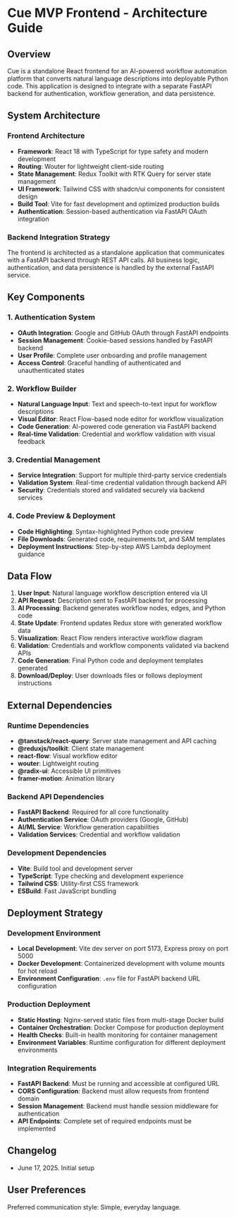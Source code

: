 # Cue MVP Frontend - Architecture Guide

## Overview

Cue is a standalone React frontend for an AI-powered workflow automation platform that converts natural language descriptions into deployable Python code. This application is designed to integrate with a separate FastAPI backend for authentication, workflow generation, and data persistence.

## System Architecture

### Frontend Architecture
- **Framework**: React 18 with TypeScript for type safety and modern development
- **Routing**: Wouter for lightweight client-side routing
- **State Management**: Redux Toolkit with RTK Query for server state management
- **UI Framework**: Tailwind CSS with shadcn/ui components for consistent design
- **Build Tool**: Vite for fast development and optimized production builds
- **Authentication**: Session-based authentication via FastAPI OAuth integration

### Backend Integration Strategy
The frontend is architected as a standalone application that communicates with a FastAPI backend through REST API calls. All business logic, authentication, and data persistence is handled by the external FastAPI service.

## Key Components

### 1. Authentication System
- **OAuth Integration**: Google and GitHub OAuth through FastAPI endpoints
- **Session Management**: Cookie-based sessions handled by FastAPI backend
- **User Profile**: Complete user onboarding and profile management
- **Access Control**: Graceful handling of authenticated and unauthenticated states

### 2. Workflow Builder
- **Natural Language Input**: Text and speech-to-text input for workflow descriptions
- **Visual Editor**: React Flow-based node editor for workflow visualization
- **Code Generation**: AI-powered code generation via FastAPI backend
- **Real-time Validation**: Credential and workflow validation with visual feedback

### 3. Credential Management
- **Service Integration**: Support for multiple third-party service credentials
- **Validation System**: Real-time credential validation through backend API
- **Security**: Credentials stored and validated securely via backend services

### 4. Code Preview & Deployment
- **Code Highlighting**: Syntax-highlighted Python code preview
- **File Downloads**: Generated code, requirements.txt, and SAM templates
- **Deployment Instructions**: Step-by-step AWS Lambda deployment guidance

## Data Flow

1. **User Input**: Natural language workflow description entered via UI
2. **API Request**: Description sent to FastAPI backend for processing
3. **AI Processing**: Backend generates workflow nodes, edges, and Python code
4. **State Update**: Frontend updates Redux store with generated workflow data
5. **Visualization**: React Flow renders interactive workflow diagram
6. **Validation**: Credentials and workflow components validated via backend APIs
7. **Code Generation**: Final Python code and deployment templates generated
8. **Download/Deploy**: User downloads files or follows deployment instructions

## External Dependencies

### Runtime Dependencies
- **@tanstack/react-query**: Server state management and API caching
- **@reduxjs/toolkit**: Client state management
- **react-flow**: Visual workflow editor
- **wouter**: Lightweight routing
- **@radix-ui**: Accessible UI primitives
- **framer-motion**: Animation library

### Backend API Dependencies
- **FastAPI Backend**: Required for all core functionality
- **Authentication Service**: OAuth providers (Google, GitHub)
- **AI/ML Service**: Workflow generation capabilities
- **Validation Services**: Credential and workflow validation

### Development Dependencies
- **Vite**: Build tool and development server
- **TypeScript**: Type checking and development experience
- **Tailwind CSS**: Utility-first CSS framework
- **ESBuild**: Fast JavaScript bundling

## Deployment Strategy

### Development Environment
- **Local Development**: Vite dev server on port 5173, Express proxy on port 5000
- **Docker Development**: Containerized development with volume mounts for hot reload
- **Environment Configuration**: `.env` file for FastAPI backend URL configuration

### Production Deployment
- **Static Hosting**: Nginx-served static files from multi-stage Docker build
- **Container Orchestration**: Docker Compose for production deployment
- **Health Checks**: Built-in health monitoring for container management
- **Environment Variables**: Runtime configuration for different deployment environments

### Integration Requirements
- **FastAPI Backend**: Must be running and accessible at configured URL
- **CORS Configuration**: Backend must allow requests from frontend domain
- **Session Management**: Backend must handle session middleware for authentication
- **API Endpoints**: Complete set of required endpoints must be implemented

## Changelog
- June 17, 2025. Initial setup

## User Preferences

Preferred communication style: Simple, everyday language.